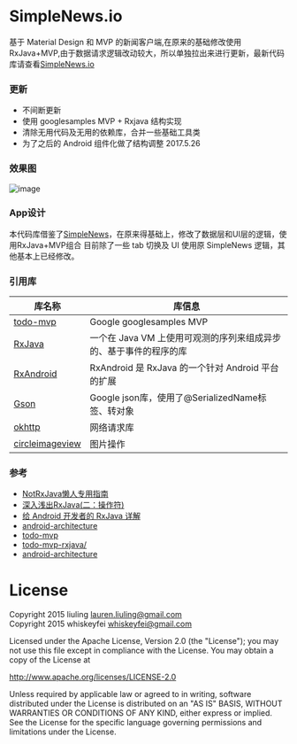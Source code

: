 # SimpleNews.io
基于 Material Design 和 MVP 的新闻客户端,在原来的基础修改使用 RxJava+MVP,由于数据请求逻辑改动较大，所以单独拉出来进行更新，最新代码库请查看[SimpleNews.io](https://github.com/whiskeyfei/SimpleNews.io)

### 更新

* 不间断更新
* 使用 googlesamples MVP + Rxjava 结构实现
* 清除无用代码及无用的依赖库，合并一些基础工具类
* 为了之后的 Android 组件化做了结构调整 2017.5.26

### 效果图
![image](http://7xol9p.com1.z0.glb.clouddn.com/github_news.gif)

### App设计

本代码库借鉴了[SimpleNews](https://github.com/liuling07/SimpleNews)，在原来得基础上，修改了数据层和UI层的逻辑，使用RxJava+MVP组合
目前除了一些 tab 切换及 UI 使用原 SimpleNews 逻辑，其他基本上已经修改。

### 引用库

库名称 | 库信息
------- | -------
[todo-mvp](https://github.com/googlesamples/android-architecture/tree/todo-mvp/)  | Google googlesamples MVP
[RxJava](https://github.com/ReactiveX/RxJava) | 一个在 Java VM 上使用可观测的序列来组成异步的、基于事件的程序的库
[RxAndroid](https://github.com/ReactiveX/RxAndroid) | RxAndroid 是 RxJava 的一个针对 Android 平台的扩展
[Gson](https://github.com/google/gson) | Google json库，使用了@SerializedName标签、转对象
[okhttp](https://github.com/square/okhttp) |  网络请求库
[circleimageview](https://github.com/hdodenhof/CircleImageView) | 图片操作

### 参考

* [NotRxJava懒人专用指南](http://www.devtf.cn/?p=323)
* [深入浅出RxJava(二：操作符)](https://github.com/lzyzsd/Awesome-RxJava?hmsr=toutiao.io&utm_medium=toutiao.io&utm_source=toutiao.io)
* [给 Android 开发者的 RxJava 详解](http://gank.io/post/560e15be2dca930e00da1083#toc_1)
* [android-architecture](https://github.com/googlesamples/android-architecture) 
* [todo-mvp](https://github.com/googlesamples/android-architecture/tree/todo-mvp/) 
* [todo-mvp-rxjava/](https://github.com/googlesamples/android-architecture/tree/todo-mvp-rxjava/)
* [android-architecture](https://github.com/googlesamples/android-architecture)

# License
Copyright 2015 liuling <lauren.liuling@gmail.com><br/>
Copyright 2015 whiskeyfei <whiskeyfei@gmail.com><br/>

Licensed under the Apache License, Version 2.0 (the "License");
you may not use this file except in compliance with the License.
You may obtain a copy of the License at

   http://www.apache.org/licenses/LICENSE-2.0

Unless required by applicable law or agreed to in writing, software
distributed under the License is distributed on an "AS IS" BASIS,
WITHOUT WARRANTIES OR CONDITIONS OF ANY KIND, either express or implied.
See the License for the specific language governing permissions and
limitations under the License.
